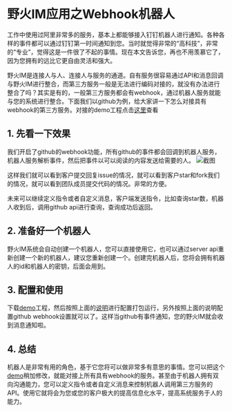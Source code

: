 # 野火IM应用之Webhook机器人
工作中使用过阿里非常多的服务，基本上都能够接入钉钉机器人进行通知。各种各样的事件都可以通过钉钉第一时间通知到您。当时就觉得非常的“高科技”，非常的“专业”，觉得这是一件很了不起的事情。现在本文告诉您，再也不用羡慕它了，因为您拥有的远比它更自由灵活和强大。

野火IM是连接人与人、连接人与服务的通道。自有服务很容易通过API和消息回调与野火IM进行整合，而第三方服务一般是无法进行编码对接的，就没有办法进行整合了吗？其实是有的，一般第三方服务都会有webhook，通过机器人服务就能与您的系统进行整合。下面我们以github为例，给大家讲一下怎么对接具有webhook的第三方服务。对接的demo工程点击[这里](https://github.com/wildfirechat/github_webhook)查看

## 1. 先看一下效果
我们开启了github的webhook功能，所有github的事件都会回调到机器人服务，机器人服务解析事件，然后把事件以可以阅读的内容发送给需要的人。
![截图](https://static.wildfirechat.cn/githubwebhook.jpeg)

这样我们就可以看到客户提交回复issue的情况，就可以看到客户star和fork我们的情况，就可以看到团队成员提交代码的情况。非常的方便。

未来可以继续定义指令或者自定义消息，客户端发送指令，比如查询star数，机器人收到后，调用github api进行查询，查询成功后返回。

## 2. 准备好一个机器人
野火IM系统会自动创建一个机器人，您可以直接使用它，也可以通过server api重新创建一个新的机器人，建议您重新创建一个。创建完机器人后，您将会拥有机器人的id和机器人的密钥，后面会用到。

## 3. 配置和使用
下载[demo](https://github.com/wildfirechat/github_webhook)工程，然后按照上面的[说明](https://github.com/wildfirechat/github_webhook/blob/master/README.md)进行配置打包运行，另外按照上面的说明配置github webhook设置就可以了。这样当github有事件通知，您的野火IM就会收到消息通知啦。

## 4. 总结
机器人是非常有用的角色，基于它您将可以做非常多有意思的事情。您可以把这个[demo](https://github.com/wildfirechat/github_webhook)稍加修改，就能对接上所有具有webhook的服务。甚至由于机器人拥有双向沟通能力，您可以定义指令或者自定义消息来控制机器人调用第三方服务的API。使用它就将会为您或您的客户极大的提高信息化水平，提高系统服务于人的能力。

